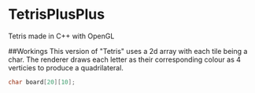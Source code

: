 # TetrisPlusPlus
Tetris made in C++ with OpenGL

##Workings
This version of "Tetris" uses a 2d array with each tile being a char. The renderer draws each letter as their corresponding colour as 4 verticies to produce a quadrilateral. 

```C++
char board[20][10];
```
